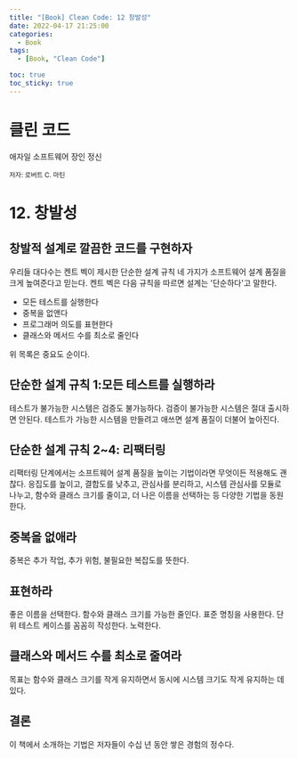 ```yaml
---
title: "[Book] Clean Code: 12 창발성"
date: 2022-04-17 21:25:00
categories:
  - Book
tags:
  - [Book, "Clean Code"]

toc: true
toc_sticky: true
---
```


# 클린 코드

애자일 소프트웨어 장인 정신

<small>저자: 로버트 C. 마틴</small>

# 12. 창발성

## 창발적 설계로 깔끔한 코드를 구현하자

우리들 대다수는 켄트 벡이 제시한 단순한 설계 규칙 네 가지가 소프트웨어 설계 품질을 크게 높여준다고 믿는다.
켄트 벡은 다음 규칙을 따르면 설계는 '단순하다'고 말한다.

- 모든 테스트를 실행한다
- 중복을 없앤다
- 프로그래머 의도를 표현한다
- 클래스와 메서드 수를 최소로 줄인다

위 목록은 중요도 순이다.

## 단순한 설계 규칙 1:모든 테스트를 실행하라

테스트가 불가능한 시스템은 검증도 불가능하다. 검증이 불가능한 시스템은 절대 출시하면 안된다.
테스트가 가능한 시스템을 만들려고 애쓰면 설계 품질이 더불어 높아진다.

## 단순한 설계 규칙 2~4: 리팩터링

리팩터링 단계에서는 소프트웨어 설계 품질을 높이는 기법이라면 무엇이든 적용해도 괜찮다. 응집도를 높이고, 결합도를 낮추고, 관심사를 분리하고, 시스템 관심사를 모듈로 나누고, 함수와 클래스 크기를 줄이고, 더 나은 이름을 선택하는 등 다양한 기법을 동원한다.

## 중복을 없애라

중복은 추가 작업, 추가 위험, 불필요한 복잡도를 뜻한다.

## 표현하라

좋은 이름을 선택한다.
함수와 클래스 크기를 가능한 줄인다.
표준 명칭을 사용한다.
단위 테스트 케이스를 꼼꼼히 작성한다.
노력한다.

## 클래스와 메서드 수를 최소로 줄여라

목표는 함수와 클래스 크기를 작게 유지하면서 동시에 시스템 크기도 작게 유지하는 데 있다.

## 결론

이 책에서 소개하는 기법은 저자들이 수십 년 동안 쌓은 경험의 정수다.
